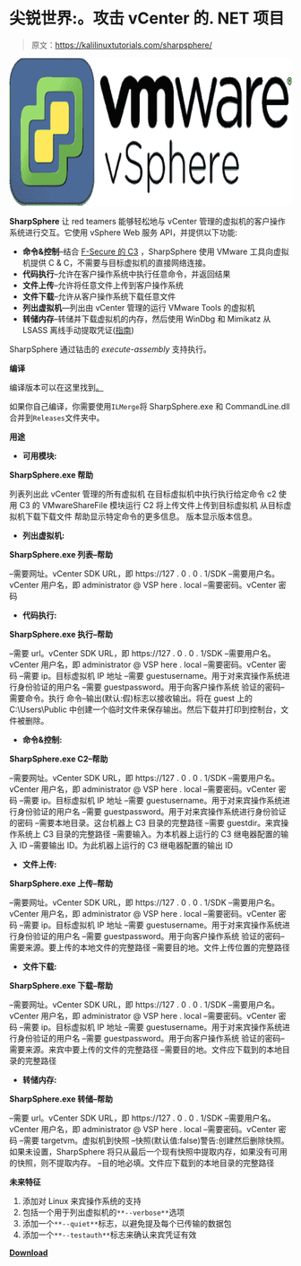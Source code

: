 # 尖锐世界:。攻击 vCenter 的. NET 项目

> 原文：<https://kalilinuxtutorials.com/sharpsphere/>

[![SharpSphere : .NET Project For Attacking vCenter](img//24502c7ffb2ade587dfd6d90d2124665.png "SharpSphere : .NET Project For Attacking vCenter")](https://1.bp.blogspot.com/-SOT7JIxTJE8/YERs6ZwfzqI/AAAAAAAAIcU/7V88peSw7mgaJvHnLgwygGTW1nZPvnJaACLcBGAsYHQ/s728/vmware_vsphere%25281%2529.png)

**SharpSphere** 让 red teamers 能够轻松地与 vCenter 管理的虚拟机的客户操作系统进行交互。它使用 vSphere Web 服务 API，并提供以下功能:

*   **命令&控制**–结合 [F-Secure 的 C3](https://github.com/FSecureLABS/C3) ，SharpSphere 使用 VMware 工具向虚拟机提供 C & C，不需要与目标虚拟机的直接网络连接。
*   **代码执行**–允许在客户操作系统中执行任意命令，并返回结果
*   **文件上传**–允许将任意文件上传到客户操作系统
*   **文件下载**–允许从客户操作系统下载任意文件
*   **列出虚拟机**—列出由 vCenter 管理的运行 VMware Tools 的虚拟机
*   **转储内存**–转储并下载虚拟机的内存，然后使用 WinDbg 和 Mimikatz 从 LSASS 离线手动提取凭证([指南](https://jamescoote.co.uk/Dumping-LSASS-with-SharpShere/))

SharpSphere 通过钴击的 *execute-assembly* 支持执行。

**编译**

编译版本可以在这里找到[。](https://github.com/JamesCooteUK/SharpSphere/releases)

如果你自己编译，你需要使用`ILMerge`将 SharpSphere.exe 和 CommandLine.dll 合并到`Releases`文件夹中。

**用途**

*   **可用模块:**

**SharpSphere.exe 帮助**

列表列出此 vCenter 管理的所有虚拟机
在目标虚拟机中执行执行给定命令
c2 使用 C3 的 VMwareShareFile 模块运行 C2
将上传文件上传到目标虚拟机
从目标虚拟机下载下载文件
帮助显示特定命令的更多信息。
版本显示版本信息。

*   **列出虚拟机:**

**SharpSphere.exe 列表–帮助**

–需要网址。vCenter SDK URL，即 https://127 . 0 . 0 . 1/SDK
–需要用户名。vCenter 用户名，即 administrator @ VSP here . local
–需要密码。vCenter 密码

*   **代码执行:**

**SharpSphere.exe 执行–帮助**

–需要 url。vCenter SDK URL，即 https://127 . 0 . 0 . 1/SDK
–需要用户名。vCenter 用户名，即 administrator @ VSP here . local
–需要密码。vCenter 密码
–需要 ip。目标虚拟机 IP 地址
–需要 guestusername。用于对来宾操作系统进行身份验证的用户名
–需要 guestpassword。用于向客户操作系统
验证的密码–需要命令。执行
命令–输出(默认:假)标志以接收输出。将在
guest 上的 C:\Users\Public 中创建一个临时文件来保存输出。然后下载并打印到控制台，文件被删除。

*   **命令&控制:**

**SharpSphere.exe C2–帮助**

–需要网址。vCenter SDK URL，即 https://127 . 0 . 0 . 1/SDK
–需要用户名。vCenter 用户名，即 administrator @ VSP here . local
–需要密码。vCenter 密码
–需要 ip。目标虚拟机 IP 地址
–需要 guestusername。用于对来宾操作系统进行身份验证的用户名
–需要 guestpassword。用于对来宾操作系统进行身份验证的密码
–需要本地目录。这台机器上 C3 目录的完整路径
–需要 guestdir。来宾操作系统上 C3 目录的完整路径
–需要输入。为本机器上运行的 C3 继电器配置的输入 ID
–需要输出 ID。为此机器上运行的 C3 继电器配置的输出 ID

*   **文件上传:**

**SharpSphere.exe 上传–帮助**

–需要网址。vCenter SDK URL，即 https://127 . 0 . 0 . 1/SDK
–需要用户名。vCenter 用户名，即 administrator @ VSP here . local
–需要密码。vCenter 密码
–需要 ip。目标虚拟机 IP 地址
–需要 guestusername。用于对来宾操作系统进行身份验证的用户名
–需要 guestpassword。用于向客户操作系统
验证的密码–需要来源。要上传的本地文件的完整路径
–需要目的地。文件上传位置的完整路径

*   **文件下载:**

**SharpSphere.exe 下载–帮助**

–需要网址。vCenter SDK URL，即 https://127 . 0 . 0 . 1/SDK
–需要用户名。vCenter 用户名，即 administrator @ VSP here . local
–需要密码。vCenter 密码
–需要 ip。目标虚拟机 IP 地址
–需要 guestusername。用于对来宾操作系统进行身份验证的用户名
–需要 guestpassword。用于向客户操作系统
验证的密码–需要来源。来宾中要上传的文件的完整路径
–需要目的地。文件应下载到的本地目录的完整路径

*   **转储内存:**

**SharpSphere.exe 转储–帮助**

–需要 url。vCenter SDK URL，即 https://127 . 0 . 0 . 1/SDK
–需要用户名。vCenter 用户名，即 administrator @ VSP here . local
–需要密码。vCenter 密码
–需要 targetvm。虚拟机到快照
–快照(默认值:false)警告:创建然后删除快照。如果未设置，SharpSphere 将只从最后一个现有快照中提取内存，如果没有可用的快照，则不提取内存。
–目的地必填。文件应下载到的本地目录的完整路径

**未来特征**

1.  添加对 Linux 来宾操作系统的支持
2.  包括一个用于列出虚拟机的`**--verbose**`选项
3.  添加一个`**--quiet**`标志，以避免提及每个已传输的数据包
4.  添加一个`**--testauth**`标志来确认来宾凭证有效

[**Download**](https://github.com/JamesCooteUK/SharpSphere)